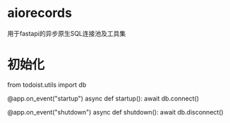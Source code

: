 # aiorecords
用于fastapi的异步原生SQL连接池及工具集

# 初始化
from todoist.utils import db


@app.on_event("startup")
async def startup():
    await db.connect()


@app.on_event("shutdown")
async def shutdown():
    await db.disconnect()

